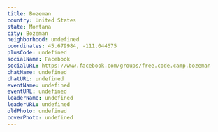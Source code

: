 ```yaml
---
title: Bozeman
country: United States
state: Montana
city: Bozeman
neighborhood: undefined
coordinates: 45.679984, -111.044675
plusCode: undefined
socialName: Facebook
socialURL: https://www.facebook.com/groups/free.code.camp.bozeman
chatName: undefined
chatURL: undefined
eventName: undefined
eventURL: undefined
leaderName: undefined
leaderURL: undefined
oldPhoto: undefined
coverPhoto: undefined
---
```

